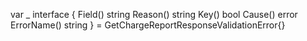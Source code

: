 var _ interface {
	Field() string
	Reason() string
	Key() bool
	Cause() error
	ErrorName() string
} = GetChargeReportResponseValidationError{}
